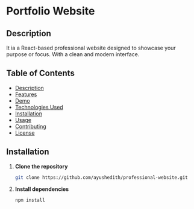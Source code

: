 # Portfolio Website

## Description

It ia a React-based professional website designed to showcase your purpose or focus. With a clean and modern interface.


## Table of Contents

- [Description](#description)
- [Features](#features)
- [Demo](#demo)
- [Technologies Used](#technologies-used)
- [Installation](#installation)
- [Usage](#usage)
- [Contributing](#contributing)
- [License](#license)


## Installation

1. **Clone the repository**

   ```bash
   git clone https://github.com/ayushedith/professional-website.git
   ```

2. **Install dependencies**

   ```bash
   npm install
   ```



